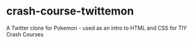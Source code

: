 # crash-course-twittemon
A Twitter clone for Pokemon - used as an intro to HTML and CSS for TIY Crash Courses
